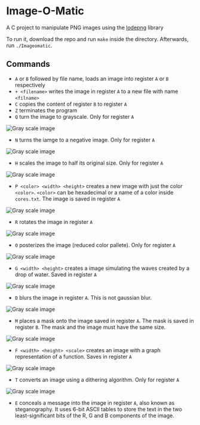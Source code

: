 # Image-O-Matic
A C project to manipulate PNG images using the [lodepng](https://lodev.org/lodepng/) library

To run it, download the repo and run `make` inside the directory. Afterwards, run `./Imageomatic`.


## Commands

- `A` or `B` followed by file name, loads an image into register `A` or `B` respectively
- `+ <filename>` writes the image in register `A` to a new file with name `<filname>`
- `C` copies the content of register `B` to register `A`
- `Z` terminates the program
- `Q` turn the image to grayscale. Only for register `A`

![Gray scale image](img/gray.png)

- `N` turns the iamge to a negative image. Only for register `A`

![Gray scale image](img/negative.png)

- `H` scales the image to half its original size. Only for register `A`

![Gray scale image](img/metade.png)

- `P <color> <width> <height>` creates a new image with just the color `<color>`. `<color>` can be hexadecimal or a name of a color inside `cores.txt`. The image is saved in register `A`

![Gray scale image](img/pintar.png)

- `R` rotates the image in register `A`

![Gray scale image](img/rotacao_90.png)

- `O` posterizes the image (reduced color pallete). Only for register `A`

![Gray scale image](img/poster.png)

- `G <width> <height>` creates a image simulating the waves created by a drop of water. Saved in register `A`

![Gray scale image](img/goticula.png)

- `D` blurs the image in register `A`. This is not gaussian blur.

![Gray scale image](img/desfocado.png)

- `M` places a mask onto the image saved in register `A`. The mask is saved in register `B`. The mask and the image must have the same size.

![Gray scale image](img/mascarar.png)

- `F <width> <height> <scale>` creates an image with a graph representation of a function. Saves in register `A`

![Gray scale image](img/funcao.png)

- `T` converts an image using a dithering algorithm. Only for register `A`

![Gray scale image](img/matizacao.png)

- `E` conceals a message into the image in register `A`, also known as steganography. It uses 6-bit ASCII tables to store the text in the two least-significant bits of the R, G and B components of the image.
